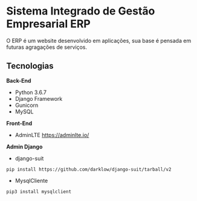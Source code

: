 # Sistema Integrado de Gestão Empresarial ERP #
O ERP é um website desenvolvido em aplicações, sua base é pensada em futuras agragações de serviços.

## Tecnologias ##

**Back-End**

* Python 3.6.7
* Django Framework
* Gunicorn
* MySQL

**Front-End**

* AdminLTE https://adminlte.io/

**Admin Django**

* django-suit
 
 ```
 pip install https://github.com/darklow/django-suit/tarball/v2
 ```
 
* MysqlCliente

```
pip3 install mysqlclient
```
